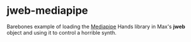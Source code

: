 # jweb-mediapipe
Barebones example of loading the [Mediapipe](https://developers.google.com/mediapipe) Hands library in Max's **jweb** object and using it to control a horrible synth.
